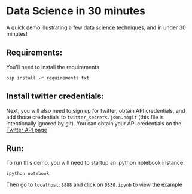 # Data Science in 30 minutes
A quick demo illustrating a few data science techniques, and in under 30 minutes!

## Requirements:
You'll need to install the requirements
```
pip install -r requirements.txt
```

## Install twitter credentials:
Next, you will also need to sign up for twitter, obtain API credentials, and add those credentials to `twitter_secrets.json.nogit` (this file is intentionally ignored by git).  You can obtain your API credentials on the [Twitter API page](http://apps.twitter.com/)

## Run:
To run this demo, you will need to startup an ipython notebook instance:
```
ipython notebook
```

Then go to `localhost:8888` and click on `DS30.ipynb` to view the example

